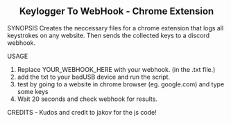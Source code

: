 <h2 align="center"> Keylogger To WebHook - Chrome Extension </h2>

SYNOPSIS
Creates the neccessary files for a chrome extension that logs all keystrokes on any website.
Then sends the collected keys to a discord webhook.

USAGE
1. Replace YOUR_WEBHOOK_HERE with your webhook. (in the .txt file.)
2. add the txt to your badUSB device and run the script.
3. test by going to a website in chrome browser (eg. google.com) and type some keys
4. Wait 20 seconds and check webhook for results. 

CREDITS - Kudos and credit to jakov for the js code!
